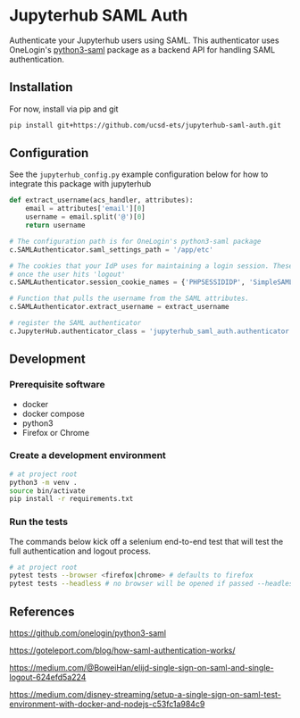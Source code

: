 # Jupyterhub SAML Auth

Authenticate your Jupyterhub users using SAML. This authenticator uses OneLogin's [python3-saml](https://github.com/onelogin/python3-saml) package as a backend API for handling SAML authentication.

## Installation

For now, install via pip and git

```bash
pip install git+https://github.com/ucsd-ets/jupyterhub-saml-auth.git
```

## Configuration

See the `jupyterhub_config.py` example configuration below for how to integrate this package with jupyterhub

```python
def extract_username(acs_handler, attributes):
    email = attributes['email'][0]
    username = email.split('@')[0]
    return username

# The configuration path is for OneLogin's python3-saml package
c.SAMLAuthenticator.saml_settings_path = '/app/etc'

# The cookies that your IdP uses for maintaining a login session. These will be cleared
# once the user hits 'logout'
c.SAMLAuthenticator.session_cookie_names = {'PHPSESSIDIDP', 'SimpleSAMLAuthTokenIdp'}

# Function that pulls the username from the SAML attributes.
c.SAMLAuthenticator.extract_username = extract_username

# register the SAML authenticator
c.JupyterHub.authenticator_class = 'jupyterhub_saml_auth.authenticator.SAMLAuthenticator'
```

## Development

### Prerequisite software

- docker
- docker compose
- python3
- Firefox or Chrome
### Create a development environment

```bash
# at project root
python3 -m venv .
source bin/activate
pip install -r requirements.txt
```

### Run the tests

The commands below kick off a selenium end-to-end test that will test the full authentication and logout process.

```bash
# at project root
pytest tests --browser <firefox|chrome> # defaults to firefox
pytest tests --headless # no browser will be opened if passed --headless flag
```

## References

https://github.com/onelogin/python3-saml

https://goteleport.com/blog/how-saml-authentication-works/

https://medium.com/@BoweiHan/elijd-single-sign-on-saml-and-single-logout-624efd5a224

https://medium.com/disney-streaming/setup-a-single-sign-on-saml-test-environment-with-docker-and-nodejs-c53fc1a984c9